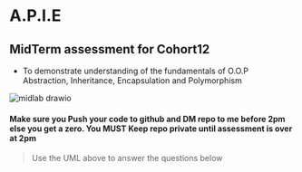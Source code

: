 # **A.P.I.E**
## MidTerm assessment for Cohort12

- To demonstrate understanding of the fundamentals of O.O.P Abstraction, Inheritance, Encapsulation and Polymorphism

![midlab drawio](https://user-images.githubusercontent.com/10773482/195013111-dbd00834-6490-4e77-823a-a24d7370b577.png)

#### Make sure you Push your code to github and DM repo to me before 2pm else you get a zero. You MUST Keep repo private until assessment is over at 2pm

> Use the UML above to answer the questions below
